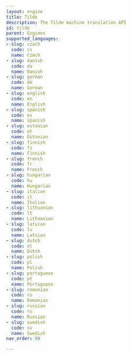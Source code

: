 ```yaml
---
layout: engine
title: Tilde
description: The Tilde machine translation API
id: tilde
parent: Engines
supported_languages:
- slug: czech
  code: cs
  name: Czech
- slug: danish
  code: da
  name: Danish
- slug: german
  code: de
  name: German
- slug: english
  code: en
  name: English
- slug: spanish
  code: es
  name: Spanish
- slug: estonian
  code: et
  name: Estonian
- slug: finnish
  code: fi
  name: Finnish
- slug: french
  code: fr
  name: French
- slug: hungarian
  code: hu
  name: Hungarian
- slug: italian
  code: it
  name: Italian
- slug: lithuanian
  code: lt
  name: Lithuanian
- slug: latvian
  code: lv
  name: Latvian
- slug: dutch
  code: nl
  name: Dutch
- slug: polish
  code: pl
  name: Polish
- slug: portuguese
  code: pt
  name: Portuguese
- slug: romanian
  code: ro
  name: Romanian
- slug: russian
  code: ru
  name: Russian
- slug: swedish
  code: sv
  name: Swedish
nav_order: 90

---
```



